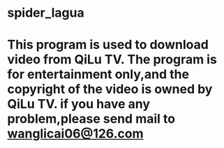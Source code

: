 # spider_lagua
# This program is used to download video from QiLu TV. The program is for entertainment only,and the copyright of the video is owned by QiLu TV. if you have any problem,please send mail to wanglicai06@126.com
